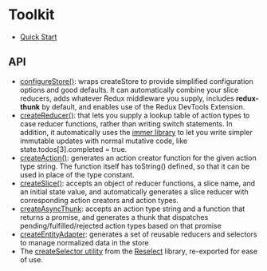 # Toolkit

- [Quick Start](https://redux-toolkit.js.org/introduction/quick-start)

## API

- [configureStore()](https://redux-toolkit.js.org/api/configureStore): wraps createStore to provide simplified
  configuration options and good defaults. It can automatically combine your slice reducers, adds whatever Redux
  middleware you supply, includes **redux-thunk** by default, and enables use of the Redux DevTools Extension.
- [createReducer()](https://redux-toolkit.js.org/api/createReducer): that lets you supply a lookup table of action types
  to case reducer functions, rather than writing switch statements. In addition, it automatically uses the [immer
  library](https://github.com/immerjs/immer) to let you write simpler immutable updates with normal mutative code, like
  state.todos[3].completed = true.
- [createAction()](https://redux-toolkit.js.org/api/createAction): generates an action creator function for the given
  action type string. The function itself has toString() defined, so that it can be used in place of the type constant.
- [createSlice()](https://redux-toolkit.js.org/api/createSlice): accepts an object of reducer functions, a slice name,
  and an initial state value, and automatically generates a slice reducer with corresponding action creators and action
  types.
- [createAsyncThunk](https://redux-toolkit.js.org/api/createAsyncThunk): accepts an action type string and a function
  that returns a promise, and generates a thunk that dispatches pending/fulfilled/rejected action types based on that
  promise
- [createEntityAdapter](https://redux-toolkit.js.org/api/createEntityAdapter): generates a set of reusable reducers and
  selectors to manage normalized data in the store
- The [createSelector utility](https://redux-toolkit.js.org/api/createSelector) from the
  [Reselect](https://github.com/reduxjs/reselect) library, re-exported for ease of use.
